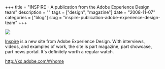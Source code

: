 +++
title = "INSPIRE - A publication from the Adobe Experience Design team"
description = ""
tags = ["design", "magazine"]
date = "2008-11-07"
categories = ["blog"]
slug = "inspire-publication-adobe-experience-design-team"
+++



  <div class="notebook-screenshot"><a href="http://xd.adobe.com/#/home"><img src="//media.konigi.com/bluga/wt49143cf3c6cc5.jpg"/></a></div><p><a href="http://xd.adobe.com/#/home">Inspire</a> is a new site from Adobe Experience Design. With interviews, videos, and examples of work, the site is part magazine, part showcase, part news portal. It's definitely worth a regular watch. </p>
    
  <a href="http://xd.adobe.com/#/home">http://xd.adobe.com/#/home</a>
